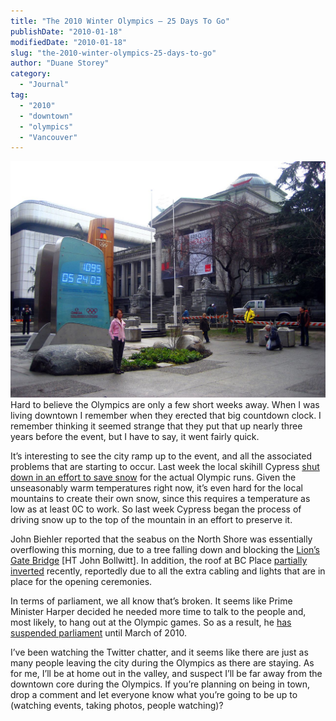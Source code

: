 ```yaml
---
title: "The 2010 Winter Olympics – 25 Days To Go"
publishDate: "2010-01-18"
modifiedDate: "2010-01-18"
slug: "the-2010-winter-olympics-25-days-to-go"
author: "Duane Storey"
category:
  - "Journal"
tag:
  - "2010"
  - "downtown"
  - "olympics"
  - "Vancouver"
---
```


![](_images/the-2010-winter-olympics--25-days-to-go-1.jpg)Hard to believe the Olympics are only a few short weeks away. When I was living downtown I remember when they erected that big countdown clock. I remember thinking it seemed strange that they put that up nearly three years before the event, but I have to say, it went fairly quick.

It’s interesting to see the city ramp up to the event, and all the associated problems that are starting to occur. Last week the local skihill Cypress [shut down in an effort to save snow](http://www.onthesnow.com/news/8/a/11027/cypress-mountain-shuts-down-to-save-snow-for-olympics) for the actual Olympic runs. Given the unseasonably warm temperatures right now, it’s even hard for the local mountains to create their own snow, since this requires a temperature as low as at least 0C to work. So last week Cypress began the process of driving snow up to the top of the mountain in an effort to preserve it.

John Biehler reported that the seabus on the North Shore was essentially overflowing this morning, due to a tree falling down and blocking the [Lion’s Gate Bridge](http://twitpic.com/ynwy1) \[HT John Bollwitt\]. In addition, the roof at BC Place [partially inverted](http://vancouver.24hrs.ca/News/local/2010/01/18/12512016.html) recently, reportedly due to all the extra cabling and lights that are in place for the opening ceremonies.

In terms of parliament, we all know that’s broken. It seems like Prime Minister Harper decided he needed more time to talk to the people and, most likely, to hang out at the Olympic games. So as a result, he [has suspended parliament](http://www.theinternationalonline.com/articles/115-canadian-parliament-suspended-at-request) until March of 2010.

I’ve been watching the Twitter chatter, and it seems like there are just as many people leaving the city during the Olympics as there are staying. As for me, I’ll be at home out in the valley, and suspect I’ll be far away from the downtown core during the Olympics. If you’re planning on being in town, drop a comment and let everyone know what you’re going to be up to (watching events, taking photos, people watching)?